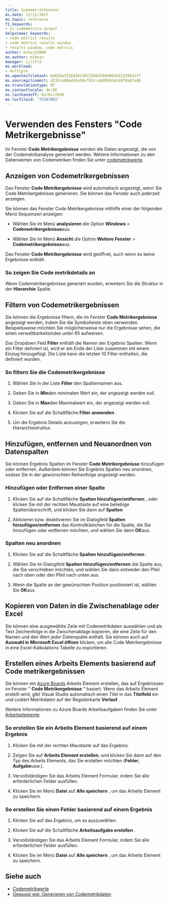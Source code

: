 ```yaml
---
title: Codemetrikfenster
ms.date: 12/12/2017
ms.topic: reference
f1_keywords:
- vs.codemetrics.output
helpviewer_keywords:
- code metrics results
- code metrics results window
- results window, code metrics
author: mikejo5000
ms.author: mikejo
manager: jillfra
ms.workload:
- multiple
ms.openlocfilehash: 6d62baf32685832072266438de003b523399137f
ms.sourcegitcommit: d233ca00ad45e50cf62cca0d0b95dc69f0a87ad6
ms.translationtype: MT
ms.contentlocale: de-DE
ms.lasthandoff: 01/01/2020
ms.locfileid: "75587081"
---
```

# <a name="use-the-code-metrics-results-window"></a>Verwenden des Fensters "Code Metrikergebnisse"

Im Fenster **Code Metrikergebnisse** werden die Daten angezeigt, die von der Codemetrikanalyse generiert werden. Weitere Informationen zu den Datenwerten von Codemetriken finden Sie unter [codemetrikwerte](../code-quality/code-metrics-values.md).

## <a name="display-code-metrics-results"></a>Anzeigen von Codemetrikergebnissen

Das Fenster **Code Metrikergebnisse** wird automatisch angezeigt, wenn Sie Code Metrikergebnisse generieren. Sie können das Fenster auch jederzeit anzeigen.

Sie können das Fenster Code Metrikergebnisse mithilfe einer der folgenden Menü Sequenzen anzeigen:

- Wählen Sie im Menü **analysieren** die Option **Windows** > **Codemetrikergebnisse**aus.

- Wählen Sie im Menü **Ansicht** die Option **Weitere Fenster** > **Codemetrikergebnisse**aus.

Das Fenster **Code Metrikergebnisse** wird geöffnet, auch wenn es keine Ergebnisse enthält.

### <a name="to-view-code-metrics-details"></a>So zeigen Sie Code metrikdetails an

Wenn Codemetrikergebnisse generiert wurden, erweitern Sie die Struktur in der **Hierarchie** Spalte.

## <a name="filter-code-metrics-results"></a>Filtern von Codemetrikergebnissen

Sie können die Ergebnisse filtern, die im Fenster **Code Metrikergebnisse** angezeigt werden, indem Sie die Symbolleiste oben verwenden. Beispielsweise möchten Sie möglicherweise nur die Ergebnisse sehen, die einen verwaltbarkeitsindex unter 65 aufweisen.

Das Dropdown Feld **Filter** enthält die Namen der Ergebnis Spalten. Wenn ein Filter definiert ist, wird er am Ende der Liste zusammen mit einem Einzug hinzugefügt. Die Liste kann die letzten 10 Filter enthalten, die definiert wurden.

### <a name="to-filter-the-code-metrics-results"></a>So filtern Sie die Codemetrikergebnisse

1. Wählen Sie in der Liste **Filter** den Spaltennamen aus.

2. Geben Sie in **Min**den minimalen Wert ein, der angezeigt werden soll.

3. Geben Sie in **Max**den Maximalwert ein, der angezeigt werden soll.

4. Klicken Sie auf die Schaltfläche **Filter anwenden** .

5. Um die Ergebnis Details anzuzeigen, erweitern Sie die Hierarchiestruktur.

## <a name="add-remove-and-rearrange-data-columns"></a>Hinzufügen, entfernen und Neuanordnen von Datenspalten

Sie können Ergebnis Spalten im Fenster **Code Metrikergebnisse** hinzufügen oder entfernen. Außerdem können Sie Ergebnis Spalten neu anordnen, sodass Sie in der gewünschten Reihenfolge angezeigt werden.

### <a name="add-or-remove-a-column"></a>Hinzufügen oder Entfernen einer Spalte

1. Klicken Sie auf die Schaltfläche **Spalten hinzufügen/entfernen** , oder klicken Sie mit der rechten Maustaste auf eine beliebige Spaltenüberschrift, und klicken Sie dann auf **Spalten**

1. Aktivieren bzw. deaktivieren Sie im Dialogfeld **Spalten hinzufügen/entfernen** das Kontrollkästchen für die Spalte, die Sie hinzufügen oder entfernen möchten, und wählen Sie dann **OK**aus.

### <a name="rearrange-columns"></a>Spalten neu anordnen

1. Klicken Sie auf die Schaltfläche **Spalten hinzufügen/entfernen** .

1. Wählen Sie im Dialogfeld **Spalten hinzufügen/entfernen** die Spalte aus, die Sie verschieben möchten, und wählen Sie dann entweder den Pfeil nach oben oder den Pfeil nach unten aus.

1. Wenn die Spalte an der gewünschten Position positioniert ist, wählen Sie **OK**aus.

## <a name="copy-data-to-the-clipboard-or-excel"></a>Kopieren von Daten in die Zwischenablage oder Excel

Sie können eine ausgewählte Zeile mit Codemetrikdaten auswählen und als Text Zeichenfolge in die Zwischenablage kopieren, die eine Zeile für den Namen und den Wert jeder Datenspalte enthält. Sie können auch auf **Auswahl in Microsoft Excel öffnen** klicken, um alle Code Metrikergebnisse in eine Excel-Kalkulations Tabelle zu exportieren.

## <a name="create-a-work-item-based-on-code-metric-results"></a>Erstellen eines Arbeits Elements basierend auf Code metrikergebnissen

Sie können ein [Azure Boards](/azure/devops/boards/index?view=vsts) Arbeits Element erstellen, das auf Ergebnissen im Fenster " **Code Metrikergebnisse** " basiert. Wenn das Arbeits Element erstellt wird, gibt Visual Studio automatisch einen Titel in das **Titelfeld** ein und codiert Metrikdaten auf der Registerkarte **Verlauf** .

Weitere Informationen zu Azure Boards Arbeitsaufgaben finden Sie unter [Arbeitselemente](/azure/devops/boards/work-items/index?view=vsts).

### <a name="to-create-a-work-item-based-on-a-result"></a>So erstellen Sie ein Arbeits Element basierend auf einem Ergebnis

1. Klicken Sie mit der rechten Maustaste auf das Ergebnis.

2. Zeigen Sie auf **Arbeits Element erstellen**, und klicken Sie dann auf den Typ des Arbeits Elements, das Sie erstellen möchten (**Fehler**, **Aufgabe**usw.).

3. Vervollständigen Sie das Arbeits Element Formular, indem Sie alle erforderlichen Felder ausfüllen.

4. Klicken Sie im Menü **Datei** auf **Alle speichern** , um das Arbeits Element zu speichern.

### <a name="to-create-a-bug-based-on-a-result"></a>So erstellen Sie einen Fehler basierend auf einem Ergebnis

1. Klicken Sie auf das Ergebnis, um es auszuwählen.

2. Klicken Sie auf die Schaltfläche **Arbeitsaufgabe erstellen** .

3. Vervollständigen Sie das Arbeits Element Formular, indem Sie alle erforderlichen Felder ausfüllen.

4. Klicken Sie im Menü **Datei** auf **Alle speichern** , um das Arbeits Element zu speichern.

## <a name="see-also"></a>Siehe auch

- [Codemetrikwerte](../code-quality/code-metrics-values.md)
- [Gewusst wie: Generieren von Codemetrikdaten](../code-quality/how-to-generate-code-metrics-data.md)
